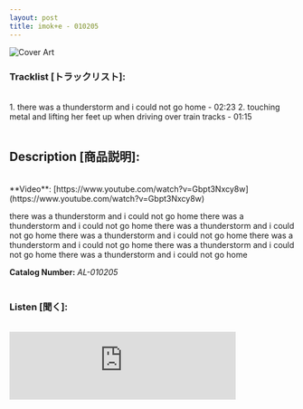 ```yaml
---
layout: post
title: imok+e - 010205
---
```


![Cover Art]({{site.baseurl}}/assets/images/010205-Cover.jpg)


### Tracklist [トラックリスト]:
<br/>
1. there was a thunderstorm and i could not go home - 02:23
2. touching metal and lifting her feet up when driving over train tracks - 01:15 <br/><br/>

## Description [商品説明]:
<br/>
**Video**: [https://www.youtube.com/watch?v=Gbpt3Nxcy8w](https://www.youtube.com/watch?v=Gbpt3Nxcy8w)

there was a thunderstorm and i could not go home
there was a thunderstorm and i could not go home
there was a thunderstorm and i could not go home
there was a thunderstorm and i could not go home
there was a thunderstorm and i could not go home
there was a thunderstorm and i could not go home
there was a thunderstorm and i could not go home

**Catalog Number:** _AL-010205_ <br/><br/>

### Listen [聞く]:
<br/>
<iframe style="border: 0; width: 400px; height: 120px;" src="https://bandcamp.com/EmbeddedPlayer/album=1358317190/size=large/bgcol=ffffff/linkcol=333333/tracklist=false/artwork=small/transparent=true/" seamless><a href="https://angellips.bandcamp.com/album/010205">010205 by imok+e</a></iframe>

<br/><br/>
